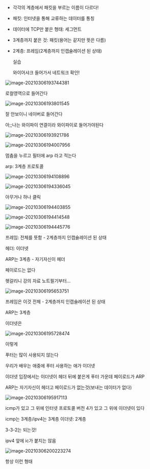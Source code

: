 - 각각의 계층에서 패킷을 부르는 이름이 다르다!

- 패킷: 인터넷을 통해 교류하는 데이터를 통칭

- 데이터에 TCP만 붙은 형태: 세그먼트

- 3계층까지 붙은 것: 패킷(용어는 같지만 뜻은 다름)

- 2계층: 프레임(2계층까지 인캡슐레이션 된 상태)

  실습

  와이어샤크 들어가서 네트워크 확인!

  

![image-20210306193744381](C:\Users\MIN\AppData\Roaming\Typora\typora-user-images\image-20210306193744381.png)

로컬영역으로 들어간다

![image-20210306193801545](C:\Users\MIN\AppData\Roaming\Typora\typora-user-images\image-20210306193801545.png)

잘 안보이니 네이버로 들어간다

아;;나는 와이파이 연결이라 와이파이로 들어가야된다

![image-20210306193921786](C:\Users\MIN\AppData\Roaming\Typora\typora-user-images\image-20210306193921786.png)



![image-20210306194007956](C:\Users\MIN\AppData\Roaming\Typora\typora-user-images\image-20210306194007956.png)

멈춤을 누르고 필터에 arp 라고 적는다

arp: 3계층 프로토콜

![image-20210306194108896](C:\Users\MIN\AppData\Roaming\Typora\typora-user-images\image-20210306194108896.png)



![image-20210306194336045](C:\Users\MIN\AppData\Roaming\Typora\typora-user-images\image-20210306194336045.png)

아무거나 하나 클릭

![image-20210306194403855](C:\Users\MIN\AppData\Roaming\Typora\typora-user-images\image-20210306194403855.png)

![image-20210306194414548](C:\Users\MIN\AppData\Roaming\Typora\typora-user-images\image-20210306194414548.png)

![image-20210306194445776](C:\Users\MIN\AppData\Roaming\Typora\typora-user-images\image-20210306194445776.png)

프레임: 전체를 뜻함 - 2계층까지 인캡슐레이션 된 상태

헤더: 이더넷

ARP는 3계층 - 자기자신이 헤더

페이로드는 없다

 

헷갈리니 강의 자료 노트필기부터...

![image-20210306195653751](C:\Users\MIN\AppData\Roaming\Typora\typora-user-images\image-20210306195653751.png)





프레임은 이것 전체 - 2계층까지 인캡슐레이션 된 상태

ARP는 3계층

이더넷은 

![image-20210306195728474](C:\Users\MIN\AppData\Roaming\Typora\typora-user-images\image-20210306195728474.png)

이렇게

푸터는 많이 사용되지 않는다

우리가 배우는 애중에 푸터 사용하는 애가 이더넷

이더넷 입장에서는 이더넷이 헤더  뒤에 붙은게 푸터 가운데 페이로드가 ARP

ARP는 자기자신이 헤더고 페이로드가 없는것(보내는 데이터가 없다)



![image-20210306195917113](C:\Users\MIN\AppData\Roaming\Typora\typora-user-images\image-20210306195917113.png)

icmp가 있고 그 위에 인터넷 프로토콜 버전 4가 있고 그 위에 이더넷이 있다

icmp는 3계층/ipv4는 3계층 이더넷: 2계층

3-3-2는 되는것!

ipv4 앞에 ic가 붙지는 않음

![image-20210306200223274](C:\Users\MIN\AppData\Roaming\Typora\typora-user-images\image-20210306200223274.png)

항상 이런 형태

